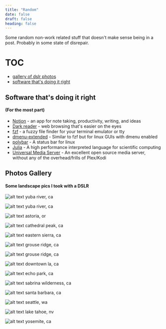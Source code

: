 ```yaml
---
title: "Random"
date: false
draft: false
heading: false
---
```



Some random non-work related stuff that doesn't make sense being in a post. Probably in some state of disrepair.


# TOC
* [gallery of dslr photos](#photos-gallery)
* [software that's doing it right](#good-software)


## Software that's doing it right
#### (For the most part)
* [Notion](https://notion.so) - an app for note taking, productivity, writing, and ideas
* [Dark reader](https://darkreader.org/) - web browsing that's easier on the eyes
* [fzf](https://github.com/junegunn/fzf) - a fuzzy file finder for your terminal emulator or tty
* [dmenu-extended](https://github.com/MarkHedleyJones/dmenu-extended) - Similar to fzf but for linux GUIs with dmenu enabled
* [polybar](https://github.com/jaagr/polybar) - A status bar for linux 
* [Julia](https://julialang.org) - A high performance interpreted language for scientific computing
* [Universal Media Server](https://github.com/UniversalMediaServer/UniversalMediaServer/) - An excellent open source media server, without any of the overhead/frills of Plex/Kodi


## Photos Gallery
#### Some landscape pics I took with a DSLR

![alt text](/lowres_yuba.jpg)
yuba river, ca

![alt text](/lowres_yuba2.jpg)
yuba river, ca

![alt text](/lowres_astoria.jpg)
astoria, or

![alt text](/lowres_cathedral.jpg)
cathedral peak, ca

![alt text](/lowres_creek.jpg)
eastern sierra, ca

![alt text](/lowres_grouse.jpg)
grouse ridge, ca

![alt text](/lowres_grouse2.jpg)
grouse ridge, ca

![alt text](/lowres_la.jpg)
downtown la, ca

![alt text](/lowres_la2.jpg)
echo park, ca

![alt text](/lowres_sabrina.jpg)
sabrina wilderness, ca

![alt text](/lowres_santa_barbara.jpg)
santa barbara, ca

![alt text](/lowres_seattle.jpg)
seattle, wa

![alt text](/lowres_tahoe.jpg)
lake tahoe, nv

![alt text](/lowres_yosemite.jpg)
yosemite, ca

